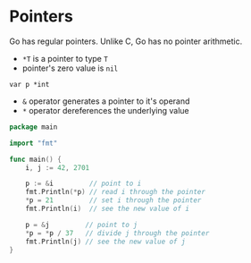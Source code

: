 # Pointers

Go has regular pointers. Unlike C, Go has no pointer arithmetic.

* `*T` is a pointer to type `T`
* pointer's zero value is `nil`

`var p *int`

* `&` operator generates a pointer to it's operand
* `*` operator dereferences the underlying value

```go
package main

import "fmt"

func main() {
	i, j := 42, 2701

	p := &i         // point to i
	fmt.Println(*p) // read i through the pointer
	*p = 21         // set i through the pointer
	fmt.Println(i)  // see the new value of i

	p = &j         // point to j
	*p = *p / 37   // divide j through the pointer
	fmt.Println(j) // see the new value of j
}
```
